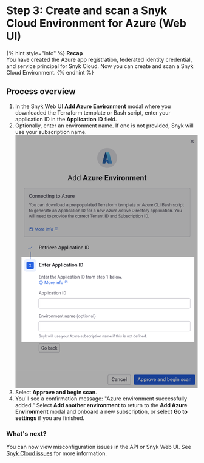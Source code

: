 # Step 3: Create and scan a Snyk Cloud Environment for Azure (Web UI)

{% hint style="info" %}
**Recap**\
You have created the Azure app registration, federated identity credential, and service principal for Snyk Cloud. Now you can create and scan a Snyk Cloud Environment.
{% endhint %}

## Process overview

1. In the Snyk Web UI **Add Azure Environment** modal where you downloaded the Terraform template or Bash script, enter your application ID in the **Application ID** field.
2. Optionally, enter an environment name. If one is not provided, Snyk will use your subscription name.\
   ![Enter Application ID section of the Add Azure Environment modal in Snyk Cloud](../../../../.gitbook/assets/snyk-cloud-onboard-azure-step-2.png)
3. Select **Approve and begin scan**.
4. You'll see a confirmation message: "Azure environment successfully added." Select **Add another environment** to return to the **Add Azure Environment** modal and onboard a new subscription, or select **Go to settings** if you are finished.

### What's next?

You can now view misconfiguration issues in the API or Snyk Web UI. See [Snyk Cloud issues](../../../../scan-cloud-deployment/snyk-cloud/snyk-cloud-issues/) for more information.
